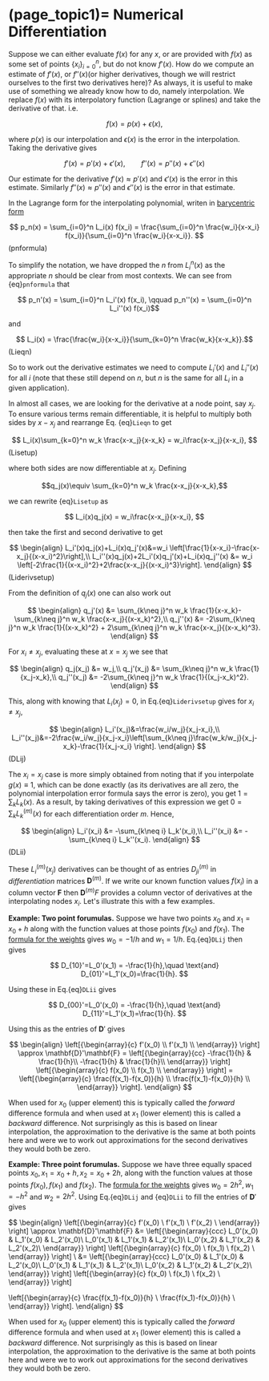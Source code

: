 (page_topic1)=
Numerical Differentiation
=======================

Suppose we can either evaluate $f(x)$ for any $x$, or are provided with $f(x)$ as some set of points $\{x_i\}_{i=0}^n$, but do not know $f'(x)$.  How do we compute an estimate of $f'(x)$, or $f''(x)$(or higher derivatives, though we will restrict ourselves to the first two derivatives here)?  As always, it is useful to make use of something we already know how to do, namely interpolation.  We replace $f(x)$ with its interpolatory function (Lagrange or splines) and take the derivative of that.  i.e.

$$ f(x) = p(x) + \epsilon(x), $$

where $p(x)$ is our interpolation and $\epsilon(x)$ is the error in the interpolation.  Taking the derivative gives

$$ f'(x) = p'(x) + \epsilon'(x),\qquad f''(x) = p''(x) + \epsilon''(x)$$

Our estimate for the derivative $f'(x) \approx p'(x)$ and $\epsilon'(x)$ is the error in this estimate.  Similarly $f''(x) \approx p''(x)$ and $\epsilon''(x)$ is the error in that estimate. 

In the Lagrange form for the interpolating polynomial, writen in [barycentric form](../InterpFit/BarycentricInterp)  

$$ p_n(x) = \sum_{i=0}^n L_i(x) f(x_i) = \frac{\sum_{i=0}^n \frac{w_i}{x-x_i} f(x_i)}{\sum_{i=0}^n \frac{w_i}{x-x_i}}. $$ (pnformula)

To simplify the notation, we have dropped the $n$ from $L_i^n(x)$ as the appropriate $n$ should be clear from most contexts.  We can see from {eq}`pnformula` that 

$$ p_n'(x) =  \sum_{i=0}^n L_i'(x) f(x_i), \qquad p_n''(x) =  \sum_{i=0}^n L_i''(x) f(x_i)$$

and

$$ L_i(x) =  \frac{\frac{w_i}{x-x_i}}{\sum_{k=0}^n \frac{w_k}{x-x_k}}.$$ (Lieqn)

So to work out the derivative estimates we need to compute $L_i'(x)$ and $L_i''(x)$ for all $i$ (note that these still depend on $n$, but $n$ is the same for all $L_i$ in a given application).

In almost all cases, we are looking for the derivative at a node point, say $x_j$.  To ensure various terms remain differentiable, it is helpful to multiply both sides by $x-x_j$ and rearrange Eq. {eq}`Lieqn` to get

$$ L_i(x)\sum_{k=0}^n w_k \frac{x-x_j}{x-x_k} = w_i\frac{x-x_j}{x-x_i},  $$(Lisetup)

where both sides are now differentiable at $x_j$.  Defining

$$q_j(x)\equiv \sum_{k=0}^n w_k \frac{x-x_j}{x-x_k},$$

we can rewrite {eq}`Lisetup` as

$$ L_i(x)q_j(x) = w_i\frac{x-x_j}{x-x_i},  $$

then take the first and second derivative to get  

$$
\begin{align}
L_i'(x)q_j(x)+L_i(x)q_j'(x)&=w_i \left[\frac{1}{x-x_i}-\frac{x-x_j}{(x-x_i)^2}\right],\\
L_i''(x)q_j(x)+2L_i'(x)q_j'(x)+L_i(x)q_j''(x) &= w_i \left[-2\frac{1}{(x-x_i)^2}+2\frac{x-x_j}{(x-x_i)^3}\right].
\end{align}
$$ (Liderivsetup)

From the definition of $q_j(x)$ one can also work out  

$$
\begin{align}
q_j'(x) &=  \sum_{k\neq j}^n w_k \frac{1}{x-x_k}-\sum_{k\neq j}^n w_k \frac{x-x_j}{(x-x_k)^2},\\
q_j''(x) &= -2\sum_{k\neq j}^n w_k \frac{1}{(x-x_k)^2} + 2\sum_{k\neq j}^n w_k \frac{x-x_j}{(x-x_k)^3}.
\end{align}
$$

For $x_i \neq x_j$, evaluating these at $x=x_j$ we see that  

$$
\begin{align}
q_j(x_j) &= w_j,\\
q_j'(x_j) &= \sum_{k\neq j}^n w_k \frac{1}{x_j-x_k},\\
q_j''(x_j) &= -2\sum_{k\neq j}^n w_k \frac{1}{(x_j-x_k)^2}.
\end{align}
$$

This, along with knowing that $L_i(x_j)=0$, in Eq.{eq}`Liderivsetup` gives for $x_i \neq x_j$,  

$$
\begin{align}
L_i'(x_j)&=\frac{w_i/w_j}{x_j-x_i},\\
L_i''(x_j)&=-2\frac{w_i/w_j}{x_j-x_i}\left[\sum_{k\neq j}\frac{w_k/w_j}{x_j-x_k}-\frac{1}{x_j-x_i} \right].
\end{align}
$$ (DLij)

The $x_i=x_j$ case is more simply obtained from noting that if you interpolate $g(x)\equiv 1$, which can be done exactly (as its derivatives are all zero, the polynomial interpolation error formula says the error is zero), you get $1=\sum_k L_k(x)$.  As a result, by taking derivatives of this expression we get $0=\sum_k L_k^{(m)}(x)$ for each differentiation order $m$.  Hence,

$$
\begin{align}
L_i'(x_i) &= -\sum_{k\neq i} L_k'(x_i),\\
L_i''(x_i) &= -\sum_{k\neq i} L_k''(x_i).
\end{align}
$$ (DLii)

These $L_i^{(m)}(x_j)$ derivatives can be thought of as entries $D_{ji}^{(m)}$ in *differentiation* matrices $\mathbf{D}^{(m)}$.  If we write our known function values $f(x_i)$ in a column vector $\mathbf{F}$ then  $\mathbf{D}^{(m)} F$ provides a column vector of derivatives at the interpolating nodes $x_i$.  Let's illustrate this with a few examples.

**Example: Two point forumulas.**  Suppose we have two points $x_0$ and $x_1=x_0+h$ along with the function values at those points $f(x_0)$ and $f(x_1)$.   The [formula for the weights](../InterpFit/BarycentricInterp) gives  $w_0= -1/h$ and $w_1=1/h$.  Eq.{eq}`DLij` then gives

$$ D_{10}'=L_0'(x_1) = -\frac{1}{h},\quad \text{and} D_{01}'=L_1'(x_0)=\frac{1}{h}.  $$

Using these in Eq.{eq}`DLii` gives

$$ D_{00}'=L_0'(x_0) = -\frac{1}{h},\quad \text{and} D_{11}'=L_1'(x_1)=\frac{1}{h}. $$

Using this as the entries of $\mathbf{D}'$ gives

$$
\begin{align}
\left[{\begin{array}{c}
f'(x_0) \\
f'(x_1) \\
\end{array}} \right] \approx
\mathbf{D}'\mathbf{F} =
\left[{\begin{array}{cc}
  -\frac{1}{h} &  \frac{1}{h}\\
  -\frac{1}{h} &  \frac{1}{h}\\
\end{array}} \right]
\left[{\begin{array}{c}
f(x_0) \\
f(x_1) \\
\end{array}} \right] =
\left[{\begin{array}{c}
\frac{f(x_1)-f(x_0)}{h} \\
\frac{f(x_1)-f(x_0)}{h} \\
\end{array}} \right].
\end{align}
$$

When used for $x_0$ (upper element) this is typically called the *forward* difference formula and when used at $x_1$ (lower element) this is called a *backward* difference.  Not surprisingly as this is based on linear interpolation, the approximation to the derivative is the same at both points here and were we to work out approximations for the second derivatives they would both be zero.

**Example: Three point forumulas.**  Suppose we have three equally spaced points $x_0,\,x_1=x_0+h,\,x_2=x_0+2h,$ along with the function values at those points $f(x_0),\,f(x_1)$ and $f(x_2)$.   The [formula for the weights](../InterpFit/BarycentricInterp) gives  $w_0= 2h^2,\,w_1=-h^2$ and $w_2=2h^2$.  Using  Eq.{eq}`DLij` and {eq}`DLii` to fill the entries of $\mathbf{D}'$ gives

$$
\begin{align}
\left[{\begin{array}{c}
f'(x_0) \\
f'(x_1) \\
f'(x_2) \\
\end{array}} \right] \approx
\mathbf{D}'\mathbf{F} &=
\left[{\begin{array}{ccc}
  L_0'(x_0) &  L_1'(x_0) & L_2'(x_0)\\
  L_0'(x_1) &  L_1'(x_1) & L_2'(x_1)\\
  L_0'(x_2) &  L_1'(x_2) & L_2'(x_2)\\
\end{array}} \right]
\left[{\begin{array}{c}
f(x_0) \\
f(x_1) \\
f(x_2) \\
\end{array}} \right] \\
&=
\left[{\begin{array}{ccc}
  L_0'(x_0) &  L_1'(x_0) & L_2'(x_0)\\
  L_0'(x_1) &  L_1'(x_1) & L_2'(x_1)\\
  L_0'(x_2) &  L_1'(x_2) & L_2'(x_2)\\
\end{array}} \right]
\left[{\begin{array}{c}
f(x_0) \\
f(x_1) \\
f(x_2) \\
\end{array}} \right] 

\left[{\begin{array}{c}
\frac{f(x_1)-f(x_0)}{h} \\
\frac{f(x_1)-f(x_0)}{h} \\
\end{array}} \right].
\end{align}
$$

When used for $x_0$ (upper element) this is typically called the *forward* difference formula and when used at $x_1$ (lower element) this is called a *backward* difference.  Not surprisingly as this is based on linear interpolation, the approximation to the derivative is the same at both points here and were we to work out approximations for the second derivatives they would both be zero.







